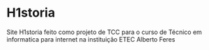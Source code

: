 # H1storia
Site H1storia feito como projeto de TCC para o curso de Técnico em informatica para internet na instituição ETEC Alberto Feres
